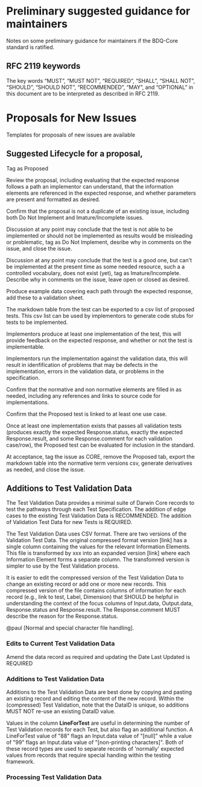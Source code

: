 # Preliminary suggested guidance for maintainers

Notes on some preliminary guidance for maintainers if the BDQ-Core standard is ratified.

## RFC 2119 keywords
The key words “MUST”, “MUST NOT”, “REQUIRED”, “SHALL”, “SHALL NOT”, “SHOULD”, “SHOULD NOT”, “RECOMMENDED”, “MAY”, and “OPTIONAL” in this document are to be interpreted as described in RFC 2119.

# Proposals for New Issues 

Templates for proposals of new issues are available

## Suggested Lifecycle for a proposal,

Tag as Proposed

Review the proposal, including evaluating that the expected response follows a path an implementor can understand, that the information elements are referenced in the expected response, and whether parameters are present and formatted as desired.

Confirm that the proposal is not a duplicate of an existing issue, including both Do Not Implement and Imature/Incomplete issues.

Discussion at any point may conclude that the test is not able to be implemented or should not be implemented as results would be misleading or problematic, tag as Do Not Implement, desribe why in comments on the issue, and close the issue.

Discussion at any point may conclude that the test is a good one, but can't be implemented at the present time as some needed resource, such a a controlled vocabulary, does not exist (yet), tag as Imature/Incomplete.  Describe why in comments on the issue, leave open or closed as desired.

Produce example data covering each path through the expected response, add these to a validation sheet.

The markdown table from the test can be exported to a csv list of proposed tests.  This csv list can be used by implementors to generate code stubs for tests to be implemented.

Implementors produce at least one implementation of the test, this will provide feedback on the expected response, and whether or not the test is implementable.

Implementors run the implementation against the validation data, this will result in idenfification of problems that may be defects in the implementation, errors in the validation data, or problems in the specification.  

Confirm that the normative and non normative elements are filled in as needed, including any references and links to source code for implementations.

Confirm that the Proposed test is linked to at least one use case.  

Once at least one implementation exists that passes all validation tests (produces exactly the expected Response.status, exactly the expected Response.result, and some Response.comment for each validation case/row), the Proposed test can be evaluated for inclusion in the standard.  

At acceptance, tag the issue as CORE, remove the Proposed tab, export the markdown table into the normative term versions csv, generate derivatives as needed, and close the issue.

## Additions to Test Validation Data

The Test Validation Data provides a minimal suite of Darwin Core records to test the pathways through each Test Specification. The addition of edge cases to the existing Test Validation Data is RECOMMENDED. The addition of Validation Test Data for new Tests is REQUIRED.

The Test Validation Data uses CSV format. There are two versions of the Validation Test Data. The original compressed format version [link] has a single column containing the values for the relevant Information Elements. This file is transformed by xxx into an expanded version [link] where each Information Element forms a separate column. The transfomred version is simpler to use by the Test Validation process.

It is easier to edit the compressed version of the Test Validation Data to change an existing record or add one or more new records. This compressed version of the file contains columns of information for each record (e.g., link to test, Label, Dimension) that SHOULD be helpful in understanding the context of the focus columns of Input.data, Output.data, Response.status and Response.result. The Response.comment MUST describe the reason for the Response.status. 

@paul [Normal and special character file handling].

### Edits to Current Test Validation Data

Amend the data record as required and updating the Date Last Updated is REQUIRED

### Additions to Test Validation Data

Additions to the Test Validation Data are best done by copying and pasting an existing record and editing the content of the new record. Within the (compressed) Test Validation, note that the DataID is unique, so additions MUST NOT re-use an existing DataID value. 

Values in the column **LineForTest** are useful in determining the number of Test Validation records for each Test, but also flag an additional function. A LineForTest value of "88" flags an Input.data value of "[null]" while a value of "99" flags an Input.data value of "[non-printing characters]". Both of these record types are used to separate records of 'normally' expected values from records that require special handing within the testing framework. 

### Processing Test Validation Data
